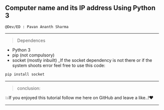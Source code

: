 ## Computer name and its IP address Using Python 3

```
@Dev/ED : Pavan Ananth Sharma
```
-----------------------------------------------------------------------------------------------------------------------------------------------------------------------------------

>Dependences   

- Python 3 
- pip (not compulsory)
- socket (mostly inbuilt)
_If the socket dependency is not there or if the system shoots error feel free to use this code: 

``` python
pip install socket
```
-----------------------------------------------------------------------------------------------------------------------------------------------------------------------------------
> conclusion:

💥If you enjoyed this tutorial follow me here on GitHub and leave a like..!❤

-----------------------------------------------------------------------------------------------------------------------------------------------------------------------------------
 
